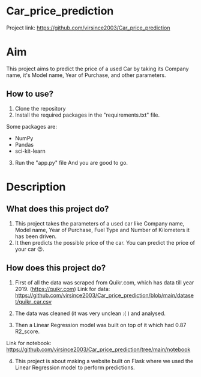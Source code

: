 # Car_price_prediction

Project link: https://github.com/virsince2003/Car_price_prediction

# Aim

This project aims to predict the price of a used Car by taking its Company name, it's Model name, Year of Purchase, and other parameters.

## How to use?

1. Clone the repository
2. Install the required packages in the "requirements.txt" file.

Some packages are:
 - NumPy 
 - Pandas 
 - sci-kit-learn

3. Run the "app.py" file
And you are good to go. 

# Description

## What does this project do?

1. This project takes the parameters of a used car like Company name, Model name, Year of Purchase, Fuel Type and Number of Kilometers it has been driven.
2. It then predicts the possible price of the car. You can predict the price of your car 😉.

## How does this project do?

1. First of all the data was scraped from Quikr.com, which has data till year 2019. (https://quikr.com) 
Link for data: https://github.com/virsince2003/Car_price_prediction/blob/main/dataset/quikr_car.csv
2. The data was cleaned (it was very unclean :( ) and analysed.

3. Then a Linear Regression model was built on top of it which had 0.87 R2_score.

Link for notebook: https://github.com/virsince2003/Car_price_prediction/tree/main/notebook

4. This project is about making a website built on  Flask where we used the Linear Regression model to perform predictions.
